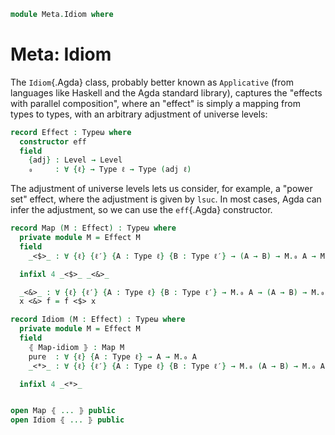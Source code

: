 <!--
```agda
open import Prim.Type

-- open import Data.List.Base
```
-->

```agda
module Meta.Idiom where
```

# Meta: Idiom

The `Idiom`{.Agda} class, probably better known as `Applicative` (from
languages like Haskell and the Agda standard library), captures the
"effects with parallel composition", where an "effect" is simply a
mapping from types to types, with an arbitrary adjustment of universe
levels:

```agda
record Effect : Typeω where
  constructor eff
  field
    {adj} : Level → Level
    ₀     : ∀ {ℓ} → Type ℓ → Type (adj ℓ)
```

The adjustment of universe levels lets us consider, for example, a
"power set" effect, where the adjustment is given by `lsuc`. In most
cases, Agda can infer the adjustment, so we can use the `eff`{.Agda}
constructor.

```agda
record Map (M : Effect) : Typeω where
  private module M = Effect M
  field
    _<$>_ : ∀ {ℓ} {ℓ′} {A : Type ℓ} {B : Type ℓ′} → (A → B) → M.₀ A → M.₀ B

  infixl 4 _<$>_ _<&>_

  _<&>_ : ∀ {ℓ} {ℓ′} {A : Type ℓ} {B : Type ℓ′} → M.₀ A → (A → B) → M.₀ B
  x <&> f = f <$> x

record Idiom (M : Effect) : Typeω where
  private module M = Effect M
  field
    ⦃ Map-idiom ⦄ : Map M
    pure  : ∀ {ℓ} {A : Type ℓ} → A → M.₀ A
    _<*>_ : ∀ {ℓ} {ℓ′} {A : Type ℓ} {B : Type ℓ′} → M.₀ (A → B) → M.₀ A → M.₀ B

  infixl 4 _<*>_


open Map ⦃ ... ⦄ public
open Idiom ⦃ ... ⦄ public
```
